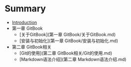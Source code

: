# Summary

* [Introduction](README.md)
* 第一章 GitBook
    * [关于GitBook](第一章 GitBook/关于GitBook.md)
    * [安装与初始化](第一章 GitBook/安装与初始化.md)
* 第二章 GitBook相关
    * [Git的使用](第二章 GitBook相关/Git的使用.md)
    * [Markdown语法介绍](第二章 Markdown语法介绍.md)